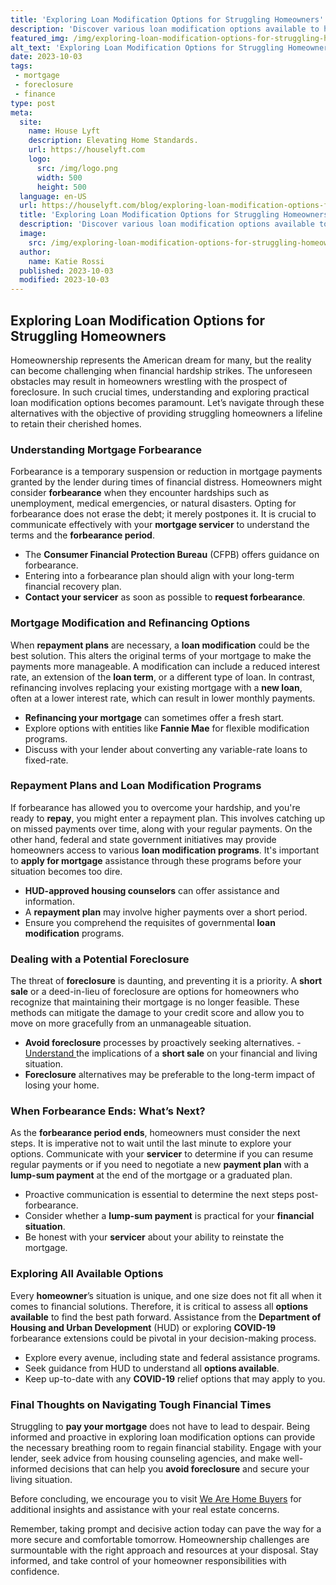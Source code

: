 ```yaml
---
title: 'Exploring Loan Modification Options for Struggling Homeowners'
description: 'Discover various loan modification options available to homeowners facing financial difficulties. Get curious about saving your home.'
featured_img: /img/exploring-loan-modification-options-for-struggling-homeowners.webp
alt_text: 'Exploring Loan Modification Options for Struggling Homeowners'
date: 2023-10-03
tags:
 - mortgage
 - foreclosure
 - finance
type: post
meta:
  site:
    name: House Lyft
    description: Elevating Home Standards.
    url: https://houselyft.com
    logo:
      src: /img/logo.png
      width: 500
      height: 500
  language: en-US
  url: https://houselyft.com/blog/exploring-loan-modification-options-for-struggling-homeowners
  title: 'Exploring Loan Modification Options for Struggling Homeowners'
  description: 'Discover various loan modification options available to homeowners facing financial difficulties. Get curious about saving your home.'
  image:
    src: /img/exploring-loan-modification-options-for-struggling-homeowners.webp
  author:
    name: Katie Rossi
  published: 2023-10-03
  modified: 2023-10-03
---
```



## Exploring Loan Modification Options for Struggling Homeowners

Homeownership represents the American dream for many, but the reality can become challenging when financial hardship strikes. The unforeseen obstacles may result in homeowners wrestling with the prospect of foreclosure. In such crucial times, understanding and exploring practical loan modification options becomes paramount. Let’s navigate through these alternatives with the objective of providing struggling homeowners a lifeline to retain their cherished homes.

### Understanding Mortgage Forbearance

Forbearance is a temporary suspension or reduction in mortgage payments granted by the lender during times of financial distress. Homeowners might consider **forbearance** when they encounter hardships such as unemployment, medical emergencies, or natural disasters. Opting for forbearance does not erase the debt; it merely postpones it. It is crucial to communicate effectively with your **mortgage servicer** to understand the terms and the **forbearance period**.
  - The **Consumer Financial Protection Bureau** (CFPB) offers guidance on forbearance.
  - Entering into a forbearance plan should align with your long-term financial recovery plan.
  - **Contact your servicer** as soon as possible to **request forbearance**.

### Mortgage Modification and Refinancing Options

When **repayment plans** are necessary, a **loan modification** could be the best solution. This alters the original terms of your mortgage to make the payments more manageable. A modification can include a reduced interest rate, an extension of the **loan term**, or a different type of loan. In contrast, refinancing involves replacing your existing mortgage with a **new loan**, often at a lower interest rate, which can result in lower monthly payments.
  - **Refinancing your mortgage** can sometimes offer a fresh start.
  - Explore options with entities like **Fannie Mae** for flexible modification programs.
  - Discuss with your lender about converting any variable-rate loans to fixed-rate.

### Repayment Plans and Loan Modification Programs

If forbearance has allowed you to overcome your hardship, and you're ready to **repay**, you might enter a repayment plan. This involves catching up on missed payments over time, along with your regular payments. On the other hand, federal and state government initiatives may provide homeowners access to various **loan modification programs**. It's important to **apply for mortgage** assistance through these programs before your situation becomes too dire.
  - **HUD-approved housing counselors** can offer assistance and information.
  - A **repayment plan** may involve higher payments over a short period.
  - Ensure you comprehend the requisites of governmental **loan modification** programs.

### Dealing with a Potential Foreclosure

The threat of **foreclosure** is daunting, and preventing it is a priority. A **short sale** or a deed-in-lieu of foreclosure are options for homeowners who recognize that maintaining their mortgage is no longer feasible. These methods can mitigate the damage to your credit score and allow you to move on more gracefully from an unmanageable situation.
  - **Avoid foreclosure** processes by proactively seeking alternatives.
  -[  Understand  ](https://houselyft.com/blog/negotiating-with-lenders-strategies-for-late-payments)the implications of a **short sale** on your financial and living situation.
  - **Foreclosure** alternatives may be preferable to the long-term impact of losing your home.

### When Forbearance Ends: What’s Next?

As the **forbearance period ends**, homeowners must consider the next steps. It is imperative not to wait until the last minute to explore your options. Communicate with your **servicer** to determine if you can resume regular payments or if you need to negotiate a new **payment plan** with a **lump-sum payment** at the end of the mortgage or a graduated plan.
  - Proactive communication is essential to determine the next steps post-forbearance.
  - Consider whether a **lump-sum payment** is practical for your **financial situation**.
  - Be honest with your **servicer** about your ability to reinstate the mortgage.

### Exploring All Available Options

Every **homeowner**’s situation is unique, and one size does not fit all when it comes to financial solutions. Therefore, it is critical to assess all **options available** to find the best path forward. Assistance from the **Department of Housing and Urban Development** (HUD) or exploring **COVID-19** forbearance extensions could be pivotal in your decision-making process.
  - Explore every avenue, including state and federal assistance programs.
  - Seek guidance from HUD to understand all **options available**.
  - Keep up-to-date with any **COVID-19** relief options that may apply to you.

### Final Thoughts on Navigating Tough Financial Times

Struggling to **pay your mortgage** does not have to lead to despair. Being informed and proactive in exploring loan modification options can provide the necessary breathing room to regain financial stability. Engage with your lender, seek advice from housing counseling agencies, and make well-informed decisions that can help you **avoid foreclosure** and secure your living situation.

Before concluding, we encourage you to visit [We Are Home Buyers](https://www.wearehomebuyers.com/) for additional insights and assistance with your real estate concerns.

Remember, taking prompt and decisive action today can pave the way for a more secure and comfortable tomorrow. Homeownership challenges are surmountable with the right approach and resources at your disposal. Stay informed, and take control of your homeowner responsibilities with confidence.